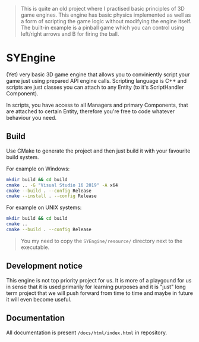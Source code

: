 
> This is quite an old project where I practised basic principles of 3D game engines. This engine has basic physics implemented as well as a form of scripting the game logic without modifying the engine itself. The built-in example is a pinball game which you can control using left/right arrows and B for firing the ball.

# SYEngine
(Yet) very basic 3D game engine that allows you to conviniently script your game just using prepared API engine calls. Scripting language is C++ and scripts are just classes you can attach to any Entity (to it's ScriptHandler Component).

In scripts, you have access to all Managers and primary Components, that are attached to certain Entity, therefore you're free to code whatever behaviour you need.

## Build
Use CMake to generate the project and then just build it with your favourite build system. 

For example on Windows:
```sh
mkdir build && cd build
cmake .. -G "Visual Studio 16 2019" -A x64
cmake --build . --config Release
cmake --install . --config Release
```

For example on UNIX systems:
```sh
mkdir build && cd build
cmake ..
cmake --build . --config Release
```

> You my need to copy the `SYEngine/resource/` directory next to the executable.

## Development notice
This engine is not top priority project for us. It is more of a playgound for us in sense that it is used primarily for learning purposes and it is "just" long term project that we will push forward from time to time and maybe in future it will even become useful.

## Documentation
All documentation is present `/docs/html/index.html` in repository.
